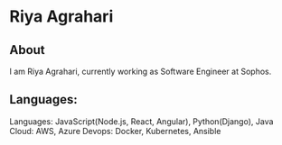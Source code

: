 # Riya Agrahari

## About
I am Riya Agrahari, currently working as Software Engineer at Sophos.

## Languages:
Languages: JavaScript(Node.js, React, Angular), Python(Django), Java 
Cloud: AWS, Azure
Devops: Docker, Kubernetes, Ansible